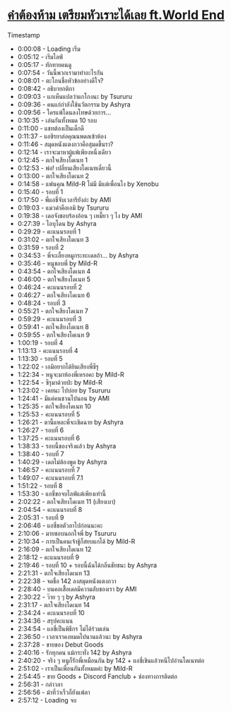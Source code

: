# [คำต้องห้าม เตรียมหัวเราะได้เลย ft.World End](https://www.youtube.com/watch?v=9iHbVLom6cA)

Timestamp

- 0:00:08 - Loading เริ่ม
- 0:05:12 - เริ่มไลฟ์
- 0:05:17 - ทักทายคนดู
- 0:07:54 - วันนี้พวกเรามาทำอะไรกัน
- 0:08:01 - ตะโกนชื่อหัวข้ออย่างดีใจ?
- 0:08:42 - อธิบายกติกา
- 0:09:03 - แกเห็นแปลว่าแกโกงนะ by Tsururu
- 0:09:36 - คนแก่กำลังใช้นวัตกรรม by Ashyra
- 0:09:56 - ใครแพ้โดนลงโทษด้วยการ...
- 0:10:35 - เล่นกันทั้งหมด 10 รอบ
- 0:11:00 - แชทต้องเป็นเด็กดี
- 0:11:37 - แอชิรยาล่อคุณนพดลเข้าห้อง
- 0:11:46 - สมุดหนังแตงกวาคือสุมดขึ้นรา?
- 0:12:14 - เราจะมาหาผู้แพ้เพียงหนี่งเดียว
- 0:12:45 - ตกใจเสียงโดเนท 1
- 0:12:53 - พ่อ! เปลี่ยนเสียงโดเนทเดี๋ยวนี้
- 0:13:00 - ตกใจเสียงโดเนท 2
- 0:14:58 - แฟนคุณ Mild-R ไม่มี มีแต่เพื่อนไง by Xenobu
- 0:15:40 - รอบที่ 1
- 0:17:50 - พี่แอชี่จับเวลารึยังอ่ะ by AMI
- 0:19:03 - แมวดำคือเอมิ by Tsururu
- 0:19:38 - เดลจังชอบร้องอ้อน ๆ เหมี๊ยว ๆ ไง by AMI
- 0:27:39 - ไอบุโดน by Ashyra
- 0:29:29 - คะแนนรอบที่ 1
- 0:31:02 - ตกใจเสียงโดเนท 3
- 0:31:59 - รอบที่ 2
- 0:34:53 - พี่จะเลี้ยงหมูกระทะเดลถ้า... by Ashyra
- 0:35:46 - หนูชอบพี่ by Mild-R
- 0:43:54 - ตกใจเสียงโดเนท 4
- 0:46:00 - ตกใจเสียงโดเนท 5
- 0:46:24 - คะแนนรอบที่ 2
- 0:46:27 - ตกใจเสียงโดเนท 6
- 0:48:24 - รอบที่ 3
- 0:55:21 - ตกใจเสียงโดเนท 7
- 0:59:29 - คะแนนรอบที่ 3
- 0:59:41 - ตกใจเสียงโดเนท 8
- 0:59:55 - ตกใจเสียงโดเนท 9
- 1:00:19 - รอบที่ 4
- 1:13:13 - คะแนนรอบที่ 4
- 1:13:30 - รอบที่ 5
- 1:22:02 - เอมิอยากได้ยินเสียงพี่ซึรุ
- 1:22:34 - หนูจะมาห้องพี่เหรอคะ by Mild-R
- 1:22:54 - ซึรุมาด้วยป่ะ by Mild-R
- 1:23:02 - เคยนะ ไปบ่อย by Tsururu
- 1:24:41 - มีแค่คนชวนไปนอน by AMI
- 1:25:35 - ตกใจเสียงโดเนท 10
- 1:25:53 - คะแนนรอบที่ 5
- 1:26:21 - ตานี้แหละพี่จะเชิดฉาย by Ashyra
- 1:26:27 - รอบที่ 6
- 1:37:25 - คะแนนรอบที่ 6
- 1:38:33 - รอบนี้ของจริงแล้ว by Ashyra
- 1:38:40 - รอบที่ 7
- 1:40:29 - เดลไม่ต้องพูด by Ashyra
- 1:46:57 - คะแนนรอบที่ 7
- 1:49:07 - คะแนนรอบที่ 7.1
- 1:51:22 - รอบที่ 8
- 1:53:30 - แอชี่ขอจบไลฟ์แต่เพียงเท่านี้
- 2:02:22 - ตกใจเสียงโดเนท 11 (เสียงเบา)
- 2:04:54 - คะแนนรอบที่ 8
- 2:05:31 - รอบที่ 9
- 2:06:46 - แอชี่ขอตัวลาไปก่อนนะคะ
- 2:10:06 - มายชอบนอกใจพี่ by Tsururu
- 2:10:34 - การเป็นคนเจ้าชู้ก็สยบแกได้ by Mild-R
- 2:16:09 - ตกใจเสียงโดเนท 12
- 2:18:12 - คะแนนรอบที่ 9
- 2:19:46 - รอบที่ 10 + รอบนี้ฉันได้กลิ่นชัยชนะ by Ashyra
- 2:21:31 - ตกใจเสียงโดเนท 13
- 2:22:38 - จดชื่อ 142 ลงสมุดหนังแตงกวา
- 2:28:40 - บนคอเสื้อเดลมีความลับของเรา by AMI
- 2:30:22 - ว๊าย ๆ ๆ by Ashyra
- 2:31:17 - ตกใจเสียงโดเนท 14
- 2:34:24 - คะแนนรอบที่ 10
- 2:34:36 - สรุปคะแนน
- 2:34:54 - แอชี่เป็นพิธีกร ไม่ได้ร่วมเล่น
- 2:36:50 - เวลาเราคงหมดไปนานแล้วนะ by Ashyra
- 2:37:28 - ขายของ Debut Goods
- 2:40:16 - รักทุกคน แม้กระทั่ง 142 by Ashyra
- 2:40:20 - จริง ๆ หนูก็รักพี่เหมือนกัน by 142 + แอชี่เขินแล้วหนีไปอ่านโดเนทต่อ
- 2:51:02 - เราเป็นเพื่อนกันทั้งหมดค่ะ by Mild-R
- 2:54:45 - ขาย Goods + Discord Fanclub + ช่องทางการติดต่อ
- 2:56:31 - กล่าวลา
- 2:56:56 - ม้าที่ว่าเร็วก็ยังแพ้ลา
- 2:57:12 - Loading จบ

